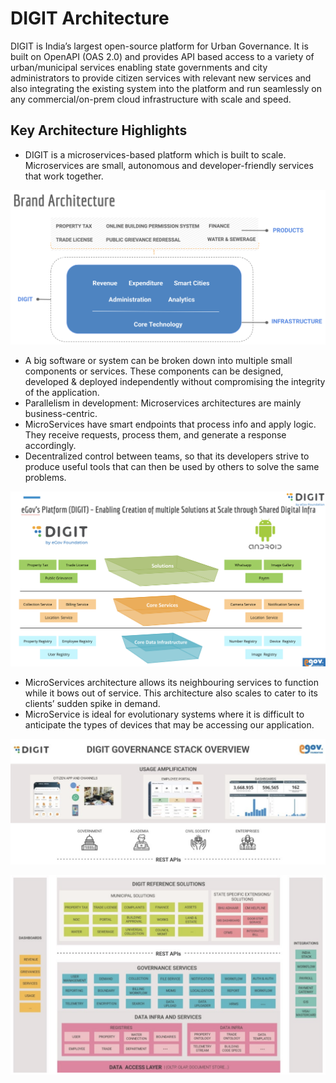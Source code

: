 # DIGIT Architecture

DIGIT is India’s largest open-source platform for Urban Governance. It is built on OpenAPI \(OAS 2.0\) and provides API based access to a variety of urban/municipal services enabling state governments and city administrators to provide citizen services with relevant new services and also integrating the existing system into the platform and run seamlessly on any commercial/on-prem cloud infrastructure with scale and speed.

## Key Architecture Highlights <a id="Key-Architecture-Highlights"></a>

* DIGIT is a microservices-based platform which is built to scale. Microservices are small, autonomous and developer-friendly services that work together.

![](.gitbook/assets/image%20%2816%29%20%284%29.png)

* A big software or system can be broken down into multiple small components or services. These components can be designed, developed & deployed independently without compromising the integrity of the application.
* Parallelism in development: Microservices architectures are mainly business-centric.
* MicroServices have smart endpoints that process info and apply logic. They receive requests, process them, and generate a response accordingly.
* Decentralized control between teams, so that its developers strive to produce useful tools that can then be used by others to solve the same problems.

![](.gitbook/assets/image%20%2828%29%20%281%29.png)

* MicroServices architecture allows its neighbouring services to function while it bows out of service. This architecture also scales to cater to its clients’ sudden spike in demand.
* MicroService is ideal for evolutionary systems where it is difficult to anticipate the types of devices that may be accessing our application.

![](.gitbook/assets/image%20%2836%29.png)

![](.gitbook/assets/image%20%2813%29.png)

